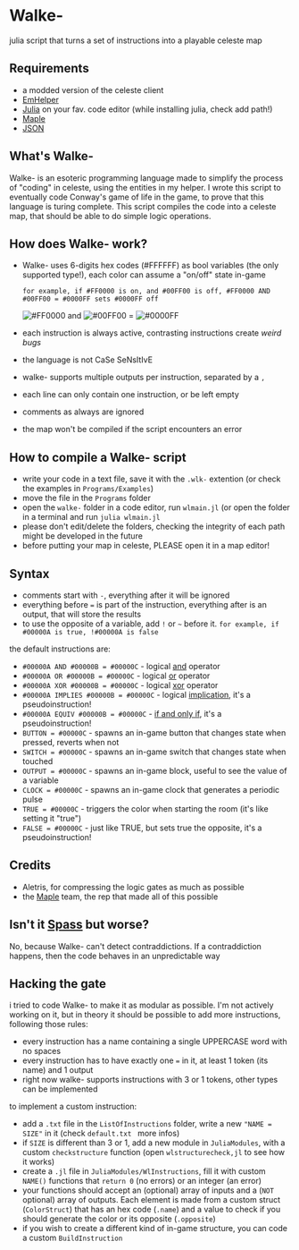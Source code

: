 # Walke-
julia script that turns a set of instructions into a playable celeste map
## Requirements
- a modded version of the celeste client
- [EmHelper](https://gamebanana.com/mods/53716)
- [Julia](https://julialang.org) on your fav. code editor (while installing julia, check add path!)
- [Maple](https://github.com/CelestialCartographers/Maple)
- [JSON](https://juliapackages.com/p/json)
## What's Walke-
Walke- is an esoteric programming language made to simplify the process of "coding" in celeste,
using the entities in my helper. I wrote this script to eventually code Conway's game of life in the game,
to prove that this language is turing complete.
This script compiles the code into a celeste map, that should be able to do simple logic operations.

## How does Walke- work?
- Walke- uses 6-digits hex codes (#FFFFFF) as bool variables (the only supported type!), each color can assume a "on/off" state in-game

  `for example, if #FF0000 is on, and #00FF00 is off, #FF0000 AND #00FF00 = #0000FF sets #0000FF off`
 
  ![#FF0000](https://placehold.co/15x15/ff0000/ff0000.png) and ![#00FF00](https://placehold.co/15x15/00ff00/00ff00.png) = ![#0000FF](https://placehold.co/15x15/0000ff/0000ff.png) 
- each instruction is always active, contrasting instructions create _weird bugs_
- the language is not CaSe SeNsItIvE
- walke- supports multiple outputs per instruction, separated by a `,`
- each line can only contain one instruction, or be left empty
- comments as always are ignored
- the map won't be compiled if the script encounters an error


## How to compile a Walke- script
- write your code in a text file, save it with the `.wlk-` extention (or check the examples in `Programs/Examples`)
- move the file in the `Programs` folder
- open the `walke-` folder in a code editor, run `wlmain.jl` (or open the folder in a terminal and run `julia wlmain.jl`
- please don't edit/delete the folders, checking the integrity of each path might be developed in the future
- before putting your map in celeste, PLEASE open it in a map editor!

## Syntax
- comments start with `-`, everything after it will be ignored
- everything before `=` is part of the instruction, everything after is an output, that will store the results
- to use the opposite of a variable, add `!` or `~` before it. `for example, if #00000A is true, !#00000A is false`

the default instructions are:
- `#00000A AND #00000B = #00000C` - logical [and](https://en.wikipedia.org/wiki/Logical_conjunction) operator
- `#00000A OR #00000B = #00000C` - logical [or](https://en.wikipedia.org/wiki/Logical_disjunction) operator
- `#00000A XOR #00000B = #00000C` - logical [xor](https://en.wikipedia.org/wiki/Exclusive_or) operator
- `#00000A IMPLIES #00000B = #00000C` - logical [implication](https://en.wikipedia.org/wiki/Material_conditional), it's a pseudoinstruction!
- `#00000A EQUIV #00000B = #00000C` - [if and only if](https://en.wikipedia.org/wiki/If_and_only_if), it's a pseudoinstruction!
- `BUTTON = #00000C` - spawns an in-game button that changes state when pressed, reverts when not
- `SWITCH = #00000C` - spawns an in-game switch that changes state when touched
- `OUTPUT = #00000C` - spawns an in-game block, useful to see the value of a variable
- `CLOCK = #00000C`  - spawns an in-game clock that generates a periodic pulse
- `TRUE = #00000C`  - triggers the color when starting the room (it's like setting it "true")
- `FALSE = #00000C`  - just like TRUE, but sets true the opposite, it's a pseudoinstruction!

## Credits
- Aletris, for compressing the logic gates as much as possible
- the [Maple](https://github.com/CelestialCartographers/Maple) team, the rep that made all of this possible

## Isn't it [Spass](https://webspass.spass-prover.org) but worse?
No, because Walke- can't detect contraddictions. If a contraddiction happens, then the code
behaves in an unpredictable way

## Hacking the gate
i tried to code Walke- to make it as modular as possible. I'm not actively working on it, but in theory it should be possible to add more instructions, following those rules:
- every instruction has a name containing a single UPPERCASE word with no spaces
- every instruction has to have exactly one `=` in it, at least 1 token (its name) and 1 output
- right now walke- supports instructions with 3 or 1 tokens, other types can be implemented

to implement a custom instruction:
- add a `.txt` file in the `ListOfInstructions` folder, write a new `"NAME = SIZE"` in it (check `default.txt ` more infos)
- if `SIZE` is different than 3 or 1, add a new module in `JuliaModules`, with a custom `checkstructure` function (open `wlstructurecheck,jl` to see how it works)
- create a `.jl` file in `JuliaModules/WlInstructions`, fill it with custom `NAME()` functions that `return 0` (no errors) or an integer (an error)
- your functions should accept an (optional) array of inputs and a (`NOT` optional) array of outputs. Each element is made from a custom struct (`ColorStruct`) that has an hex code (`.name`) and a value to check
  if you should generate the color or its opposite (`.opposite`)
- if you wish to create a different kind of in-game structure, you can code a custom `BuildInstruction`
